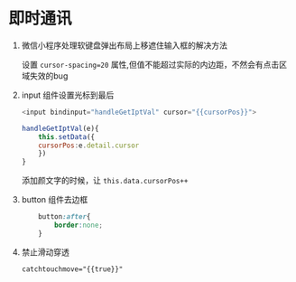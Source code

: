 # 即时通讯


1. 微信小程序处理软键盘弹出布局上移遮住输入框的解决方法

    设置 `cursor-spacing=20` 属性,但值不能超过实际的内边距，不然会有点击区域失效的bug


1. input 组件设置光标到最后

    ```js
    <input bindinput="handleGetIptVal" cursor="{{cursorPos}}">

    handleGetIptVal(e){
        this.setData({
        cursorPos:e.detail.cursor
        })
    }
    ```
    添加颜文字的时候，让 `this.data.cursorPos++`


1. button 组件去边框
  
    ```css
        button:after{
            border:none;
        }
    ```

1. 禁止滑动穿透

    `catchtouchmove="{{true}}"`
